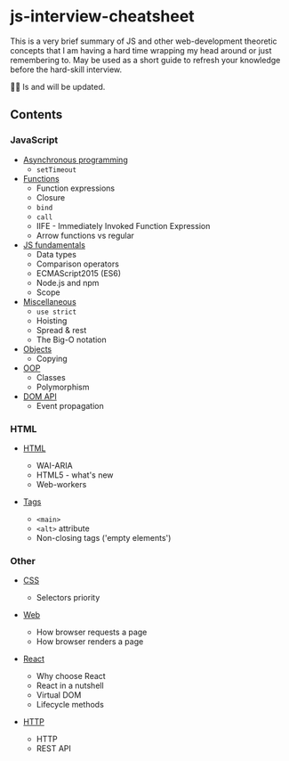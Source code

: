 # js-interview-cheatsheet

This is a very brief summary of JS and other web-development theoretic conсepts that I am having a hard time wrapping my head around or just remembering to.
May be used as a short guide to refresh your knowledge before the hard-skill interview.

👩‍💻 Is and will be updated.

## Contents

### JavaScript

- [Asynchronous programming](JavaScript/asynchronous.md)
  - `setTimeout`
- [Functions](JavaScript/functions.md)
  - Function expressions
  - Closure
  - `bind`
  - `call`
  - IIFE - Immediately Invoked Function Expression
  - Arrow functions vs regular
- [JS fundamentals](JavaScript/jsfundamentals.md)
  - Data types
  - Comparison operators
  - ECMAScript2015 (ES6)
  - Node.js and npm
  - Scope
- [Miscellaneous](JavaScript/miscellaneous.md)
  - `use strict`
  - Hoisting
  - Spread & rest
  - The Big-O notation
- [Objects](JavaScript/objects.md)
  - Copying
- [OOP](JavaScript/OOP.md)
  - Classes
  - Polymorphism
- [DOM API](JavaScript/DOM.md)
  - Event propagation

### HTML

- [HTML](HTML/HTML.md)

  - WAI-ARIA
  - HTML5 - what's new
  - Web-workers

- [Tags](HTML/HTML.md)
  - `<main>`
  - `<alt>` attribute
  - Non-closing tags ('empty elements')

### Other

- [CSS](CSS.md)

  - Selectors priority

- [Web](web.md)

  - How browser requests a page
  - How browser renders a page

- [React](React.md)

  - Why choose React
  - React in a nutshell
  - Virtual DOM
  - Lifecycle methods

- [HTTP](HTTP.md)

  - HTTP
  - REST API
